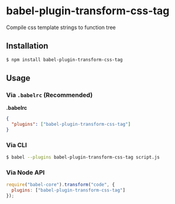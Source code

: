 # babel-plugin-transform-css-tag

Compile css template strings to function tree

## Installation

```sh
$ npm install babel-plugin-transform-css-tag
```

## Usage

### Via `.babelrc` (Recommended)

**.babelrc**

```json
{
  "plugins": ["babel-plugin-transform-css-tag"]
}
```

### Via CLI

```sh
$ babel --plugins babel-plugin-transform-css-tag script.js
```

### Via Node API

```javascript
require("babel-core").transform("code", {
  plugins: ["babel-plugin-transform-css-tag"]
});
```
